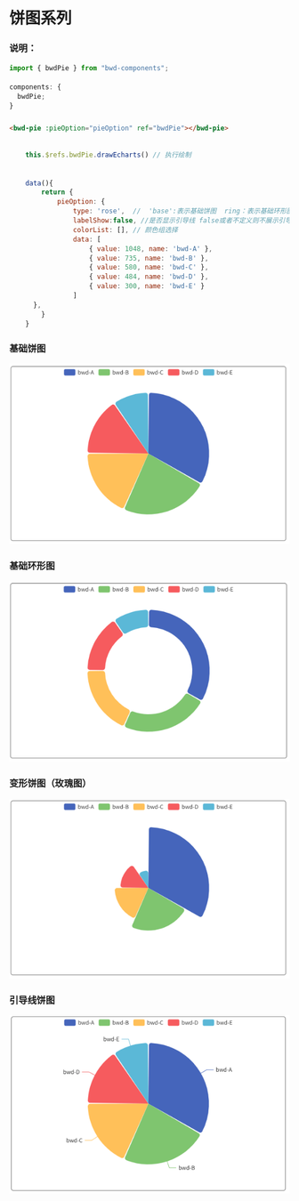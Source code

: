 # 饼图系列

### 说明：

```javascript
import { bwdPie } from "bwd-components";

components: {
  bwdPie;
}
```

#####


```html
<bwd-pie :pieOption="pieOption" ref="bwdPie"></bwd-pie>
```

```javascript

    this.$refs.bwdPie.drawEcharts() // 执行绘制


    data(){
        return {
            pieOption: {
                type: 'rose',  //  'base':表示基础饼图  ring：表示基础环形图 rose：表示变形饼图（玫瑰图）leadLine：表示有引导线的饼图  symbol：符号饼图  参照下方示例图
                labelShow:false, //是否显示引导线 false或者不定义则不展示引导线
                colorList: [], // 颜色组选择
                data: [
                    { value: 1048, name: 'bwd-A' },
                    { value: 735, name: 'bwd-B' },
                    { value: 580, name: 'bwd-C' },
                    { value: 484, name: 'bwd-D' },
                    { value: 300, name: 'bwd-E' }
                ]
      },
        }
    }
```


### 基础饼图
![图片](./images/base.png)

### 基础环形图
![图片](./images/ring.png)

### 变形饼图（玫瑰图）
![图片](./images/rose.png)

### 引导线饼图
![图片](./images/leadLine.png)

